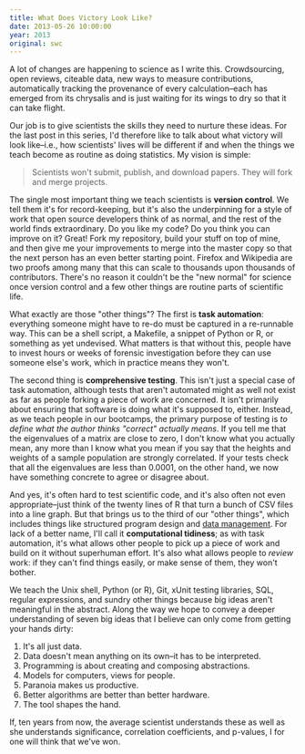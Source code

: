 ```yaml
---
title: What Does Victory Look Like?
date: 2013-05-26 10:00:00
year: 2013
original: swc
---
```

<p>
  A lot of changes are happening to science as I write this.
  Crowdsourcing,
  open reviews,
  citeable data,
  new ways to measure contributions,
  automatically tracking the provenance of every calculation–each
  has emerged from its chrysalis and is just waiting for its wings to dry
  so that it can take flight.
</p>
<p>
  Our job is to give scientists the skills they need to nurture these ideas.
  For the last post in this series,
  I'd therefore like to talk about what victory will look like–i.e.,
  how scientists' lives will be different
  if and when the things we teach become as routine as doing statistics.
  My vision is simple:
</p>
<blockquote>
  Scientists won't submit, publish, and download papers.
  They will fork and merge projects.
</blockquote>
<p>
  The single most important thing we teach scientists is <strong>version control</strong>.
  We tell them it's for record-keeping,
  but it's also the underpinning for a style of work that open source developers think of as normal,
  and the rest of the world finds extraordinary.
  Do you like my code?
  Do you think you can improve on it?
  Great!
  Fork my repository,
  build your stuff on top of mine,
  and then give me your improvements to merge into the master copy
  so that the next person has an even better starting point.
  Firefox and Wikipedia are two proofs among many
  that this can scale to thousands upon thousands of contributors.
  There's no reason it couldn't be the "new normal" for science
  once version control and a few other things are routine parts of scientific life.
</p>
<p>
  What exactly are those "other things"?
  The first is <strong>task automation</strong>:
  everything someone might have to re-do
  must be captured in a re-runnable way.
  This can be a shell script,
  a Makefile,
  a snippet of Python or R,
  or something as yet undevised.
  What matters is that without this,
  people have to invest hours or weeks of forensic investigation before they can use someone else's work,
  which in practice means they won't.
</p>
<p>
  The second thing is <strong>comprehensive testing</strong>.
  This isn't just a special case of task automation,
  although tests that aren't automated might as well not exist
  as far as people forking a piece of work are concerned.
  It isn't primarily about ensuring that software is doing what it's supposed to,
  either.
  Instead,
  as we teach people in our bootcamps,
  the primary purpose of testing is
  <em>to define what the author thinks "correct" actually means</em>.
  If you tell me that the eigenvalues of a matrix are close to zero,
  I don't know what you actually mean,
  any more than I know what you mean if you say that
  the heights and weights of a sample population are strongly correlated.
  If your tests check that all the eigenvalues are less than 0.0001,
  on the other hand,
  we now have something concrete to agree or disagree about.
</p>
<p>
  And yes,
  it's often hard to test scientific code,
  and it's also often not even appropriate–just think of
  the twenty lines of R that turn a bunch of CSV files into a line graph.
  But that brings us to the third of our "other things",
  which includes things like structured program design
  and <a href="http://www.ploscompbiol.org/article/info%3Adoi%2F10.1371%2Fjournal.pcbi.1000424">data management</a>.
  For lack of a better name,
  I'll call it <strong>computational tidiness</strong>;
  as with task automation,
  it's what allows other people to pick up a piece of work and build on it
  without superhuman effort.
  It's also what allows people to <em>review</em> work:
  if they can't find things easily,
  or make sense of them,
  they won't bother.
</p>
<p>
  We teach the Unix shell,
  Python (or R),
  Git,
  xUnit testing libraries,
  SQL,
  regular expressions,
  and sundry other things
  because big ideas aren't meaningful in the abstract.
  Along the way
  we hope to convey a deeper understanding of seven big ideas
  that I believe can only come from getting your hands dirty:
</p>
<ol>
  <li>It's all just data.</li>
  <li>Data doesn't mean anything on its own–it has to be interpreted.</li>
  <li>Programming is about creating and composing abstractions.</li>
  <li>Models for computers, views for people.</li>
  <li>Paranoia makes us productive.</li>
  <li>Better algorithms are better than better hardware.</li>
  <li>The tool shapes the hand.</li>
</ol>
<p>
  If,
  ten years from now,
  the average scientist understands these as well as she understands significance,
  correlation coefficients,
  and p-values,
  I for one will think that we've won.
</p>
